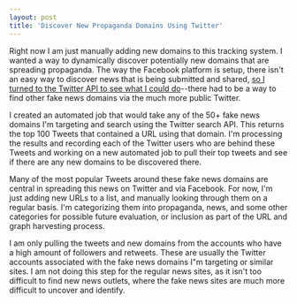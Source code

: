 ```yaml
---
layout: post
title: 'Discover New Propaganda Domains Using Twitter'
---
```

<p>Right now I am just manually adding new domains to this tracking system. I wanted a way to dynamically discover potentially new domains that are spreading propaganda. The way the Facebook platform is setup, there isn't an easy way to discover news that is being submitted and shared, <a href="https://dev.twitter.com/">so I turned to the Twitter API to see what I could do</a>--there had to be a way to find other fake news domains via the much more public Twitter.</p>
<p>I created an automated job that would take any of the 50+ fake news domains I'm targeting and search using the Twitter search API. This returns the top 100 Tweets that contained a URL using that domain. I'm processing the results and recording each of the Twitter users who are behind these Tweets and working on a new automated job to pull their top tweets and see if there are any new domains to be discovered there.&nbsp;</p>
<p>Many of the most popular Tweets around these fake news domains are central in spreading this news on Twitter and via Facebook. For now, I'm just adding new URLs to a list, and manually looking through them on a regular basis. I'm categorizing them into propaganda, news, and some other categories for possible future evaluation, or inclusion as part of the URL and graph harvesting process.&nbsp;</p>
<p>I am only pulling the tweets&nbsp;and new domains from the accounts who have a high amount of followers and retweets. These are usually the Twitter accounts associated with the fake news domains I"m targeting&nbsp;or similar sites. I am not doing this step for the regular news sites, as it isn't too difficult to find new news outlets, where the fake news sites are much more difficult to uncover&nbsp;and identify.</p>